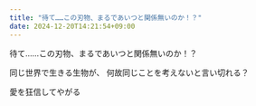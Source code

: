 ```yaml
---
title: "待て……この刃物、まるであいつと関係無いのか！？"
date: 2024-12-20T14:21:54+09:00
---
```

待て……この刃物、まるであいつと関係無いのか！？

同じ世界で生きる生物が、
何故同じことを考えないと言い切れる？

愛を狂信してやがる
